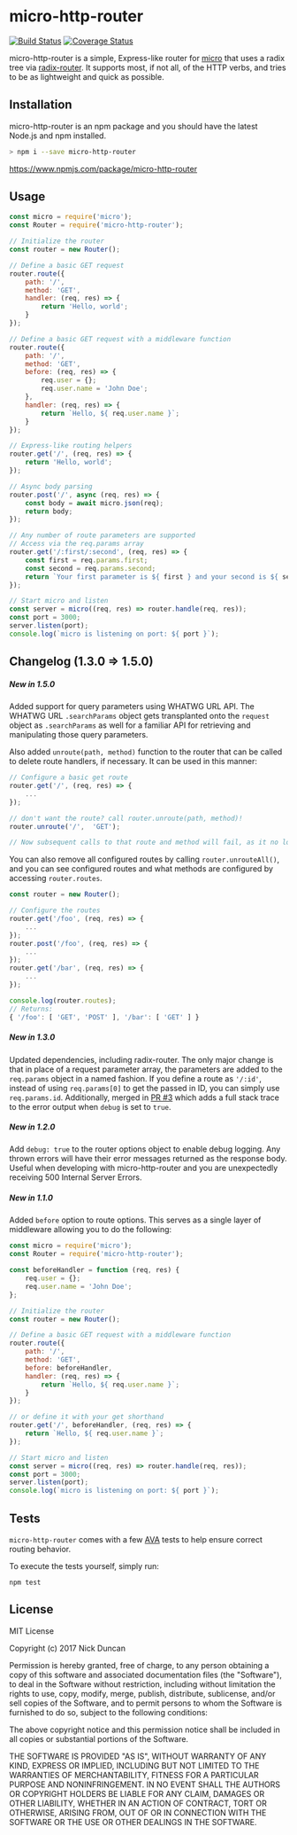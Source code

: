 # micro-http-router
[![Build Status](https://travis-ci.org/protocol114/micro-http-router.svg?branch=master)](https://travis-ci.org/protocol114/micro-http-router) [![Coverage Status](https://coveralls.io/repos/github/protocol114/micro-http-router/badge.svg?branch=master)](https://coveralls.io/github/protocol114/micro-http-router?branch=master)

micro-http-router is a simple, Express-like router for [micro](https://github.com/zeit/micro) that uses a radix tree via [radix-router](https://github.com/charlieduong94/radix-router). It supports most, if not all, of the HTTP verbs, and tries to be as lightweight and quick as possible.

## Installation
micro-http-router is an npm package and you should have the latest Node.js and npm installed.

```bash
> npm i --save micro-http-router
```

https://www.npmjs.com/package/micro-http-router

## Usage

```javascript
const micro = require('micro');
const Router = require('micro-http-router');

// Initialize the router
const router = new Router();

// Define a basic GET request
router.route({
    path: '/',
    method: 'GET',
    handler: (req, res) => {
        return 'Hello, world';
    }
});

// Define a basic GET request with a middleware function
router.route({
    path: '/',
    method: 'GET',
    before: (req, res) => {
        req.user = {};
        req.user.name = 'John Doe';
    },
    handler: (req, res) => {
        return `Hello, ${ req.user.name }`;
    }
});

// Express-like routing helpers
router.get('/', (req, res) => {
    return 'Hello, world';
});

// Async body parsing
router.post('/', async (req, res) => {
    const body = await micro.json(req);
    return body;
});

// Any number of route parameters are supported
// Access via the req.params array
router.get('/:first/:second', (req, res) => {
    const first = req.params.first;
    const second = req.params.second;
    return `Your first parameter is ${ first } and your second is ${ second }.`;
});

// Start micro and listen
const server = micro((req, res) => router.handle(req, res));
const port = 3000;
server.listen(port);
console.log(`micro is listening on port: ${ port }`);
```

## Changelog (1.3.0 => 1.5.0)

##### New in 1.5.0
Added support for query parameters using WHATWG URL API. The WHATWG URL `.searchParams` object gets transplanted onto the `request` object as `.searchParams` as well for a familiar API for retrieving and manipulating those query parameters.

Also added `unroute(path, method)` function to the router that can be called to delete route handlers, if necessary. It can be used in this manner:

```javascript
// Configure a basic get route
router.get('/', (req, res) => {
    ...
});

// don't want the route? call router.unroute(path, method)!
router.unroute('/',  'GET');

// Now subsequent calls to that route and method will fail, as it no longer exists. 👍
```

You can also remove all configured routes by calling `router.unrouteAll()`, and you can see configured routes and what methods are configured by accessing `router.routes`.

```javascript
const router = new Router();

// Configure the routes
router.get('/foo', (req, res) => {
    ...
});
router.post('/foo', (req, res) => {
    ...
});
router.get('/bar', (req, res) => {
    ...
});

console.log(router.routes);
// Returns:
{ '/foo': [ 'GET', 'POST' ], '/bar': [ 'GET' ] }
```

##### New in 1.3.0
Updated dependencies, including radix-router. The only major change is that in place of a request parameter array, the parameters are added to the `req.params` object in a named fashion. If you define a route as `'/:id'`, instead of using `req.params[0]` to get the passed in ID, you can simply use `req.params.id`. Additionally, merged in [PR #3](https://github.com/protocol114/micro-http-router/pull/3) which adds a full stack trace to the error output when `debug` is set to `true`.

##### New in 1.2.0
Add `debug: true` to the router options object to enable debug logging. Any thrown errors will have their error messages returned as the response body. Useful when developing with micro-http-router and you are unexpectedly receiving 500 Internal Server Errors.

##### New in 1.1.0
Added `before` option to route options. This serves as a single layer of middleware allowing you to do the following:

```javascript
const micro = require('micro');
const Router = require('micro-http-router');

const beforeHandler = function (req, res) {
    req.user = {};
    req.user.name = 'John Doe';
};

// Initialize the router
const router = new Router();

// Define a basic GET request with a middleware function
router.route({
    path: '/',
    method: 'GET',
    before: beforeHandler,
    handler: (req, res) => {
        return `Hello, ${ req.user.name }`;
    }
});

// or define it with your get shorthand
router.get('/', beforeHandler, (req, res) => {
    return `Hello, ${ req.user.name }`;
});

// Start micro and listen
const server = micro((req, res) => router.handle(req, res));
const port = 3000;
server.listen(port);
console.log(`micro is listening on port: ${ port }`);
```

## Tests
`micro-http-router` comes with a few [AVA](https://github.com/avajs/ava) tests to help ensure correct routing behavior.

To execute the tests yourself, simply run:

`npm test`

## License
MIT License

Copyright (c) 2017 Nick Duncan

Permission is hereby granted, free of charge, to any person obtaining a copy
of this software and associated documentation files (the "Software"), to deal
in the Software without restriction, including without limitation the rights
to use, copy, modify, merge, publish, distribute, sublicense, and/or sell
copies of the Software, and to permit persons to whom the Software is
furnished to do so, subject to the following conditions:

The above copyright notice and this permission notice shall be included in all
copies or substantial portions of the Software.

THE SOFTWARE IS PROVIDED "AS IS", WITHOUT WARRANTY OF ANY KIND, EXPRESS OR
IMPLIED, INCLUDING BUT NOT LIMITED TO THE WARRANTIES OF MERCHANTABILITY,
FITNESS FOR A PARTICULAR PURPOSE AND NONINFRINGEMENT. IN NO EVENT SHALL THE
AUTHORS OR COPYRIGHT HOLDERS BE LIABLE FOR ANY CLAIM, DAMAGES OR OTHER
LIABILITY, WHETHER IN AN ACTION OF CONTRACT, TORT OR OTHERWISE, ARISING FROM,
OUT OF OR IN CONNECTION WITH THE SOFTWARE OR THE USE OR OTHER DEALINGS IN THE
SOFTWARE.